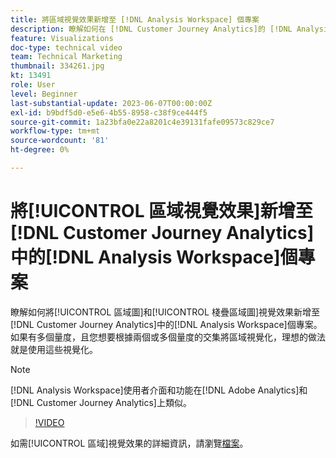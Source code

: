 ```yaml
---
title: 將區域視覺效果新增至 [!DNL Analysis Workspace] 個專案
description: 瞭解如何在 [!DNL Customer Journey Analytics]的 [!DNL Analysis Workspace] 專案中新增區域圖和棧疊區域圖視覺效果。
feature: Visualizations
doc-type: technical video
team: Technical Marketing
thumbnail: 334261.jpg
kt: 13491
role: User
level: Beginner
last-substantial-update: 2023-06-07T00:00:00Z
exl-id: b9bdf5d0-e5e6-4b55-8958-c38f9ce444f5
source-git-commit: 1a23bfa0e22a8201c4e39131fafe09573c829ce7
workflow-type: tm+mt
source-wordcount: '81'
ht-degree: 0%

---
```


# 將[!UICONTROL 區域視覺效果]新增至[!DNL Customer Journey Analytics]中的[!DNL Analysis Workspace]個專案

瞭解如何將[!UICONTROL 區域圖]和[!UICONTROL 棧疊區域圖]視覺效果新增至[!DNL Customer Journey Analytics]中的[!DNL Analysis Workspace]個專案。 如果有多個量度，且您想要根據兩個或多個量度的交集將區域視覺化，理想的做法就是使用這些視覺化。

>[!NOTE]
>
>[!DNL Analysis Workspace]使用者介面和功能在[!DNL Adobe Analytics]和[!DNL Customer Journey Analytics]上類似。

>[!VIDEO](https://video.tv.adobe.com/v/334261/?quality=12&learn=on)

如需[!UICONTROL 區域]視覺效果的詳細資訊，請瀏覽[檔案](https://experienceleague.adobe.com/docs/analytics-platform/using/cja-workspace/visualizations/area.html?lang=zh-Hant)。
